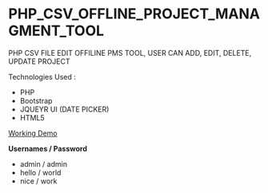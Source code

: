 # PHP_CSV_OFFLINE_PROJECT_MANAGMENT_TOOL
PHP CSV FILE EDIT OFFILINE PMS TOOL, USER CAN ADD, EDIT, DELETE, UPDATE PROJECT
<p>Technologies Used : </p>
<ul>
  <li>PHP</li>
  <li>Bootstrap</li>
  <li>JQUEYR UI (DATE PICKER)</li>
  <li>HTML5</li>
</ul>
<a href="http://www.subrahmanyampoluru.com/projects/frontend/pmtool/" target="_blank">Working Demo</a>

<b>Usernames / Password </b>
<ul>
<li>admin / admin </li>
<li>hello / world </li>
<li> nice / work </li>

</ul>
